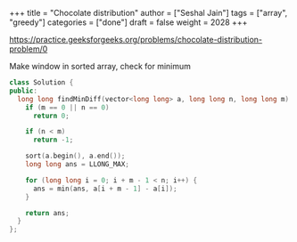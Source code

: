 +++
title = "Chocolate distribution"
author = ["Seshal Jain"]
tags = ["array", "greedy"]
categories = ["done"]
draft = false
weight = 2028
+++

<https://practice.geeksforgeeks.org/problems/chocolate-distribution-problem/0>

Make window in sorted array, check for minimum

```cpp
class Solution {
public:
  long long findMinDiff(vector<long long> a, long long n, long long m) {
    if (m == 0 || n == 0)
      return 0;

    if (n < m)
      return -1;

    sort(a.begin(), a.end());
    long long ans = LLONG_MAX;

    for (long long i = 0; i + m - 1 < n; i++) {
      ans = min(ans, a[i + m - 1] - a[i]);
    }

    return ans;
  }
};
```
